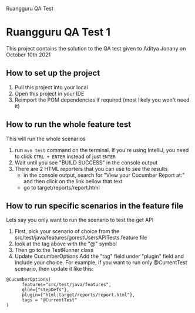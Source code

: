 Ruangguru QA Test
# Ruangguru QA Test 1

This project contains the solution to the QA test given to Aditya Jonany on October 10th 2021

## How to set up the project
1. Pull this project into your local
2. Open this project in your IDE
3. Reimport the POM dependencies if required (most likely you won't need it)

## How to run the whole feature test
This will run the whole scenarios
1. run ```mvn test``` command on the terminal. If you're using IntelliJ, you need to click ```CTRL + ENTER``` instead of just ```ENTER```
2. Wait until you see "BUILD SUCCESS" in the console output
3. There are 2 HTML reporters that you can use to see the results
    - in the console output, search for "View your Cucumber Report at:" and then click on the link bellow that text
    - go to target/reports/report.html

## How to run specific scenarios in the feature file
Lets say you only want to run the scenario to test the get API
1. First, pick your scenario of choice from the src/test/java/features/gorestUsersAPITests.feature file
2. look at the tag above with the "@" symbol
3. Then go to the TestRunner class
4. Update CucumberOptions Add the "tag" field under "plugin" field and include your choice. For example, if you want to run only @CurrentTest scenario, then update it like this:
  ```
  @CucumberOptions(
        features="src/test/java/features",
        glue={"stepDefs"},
        plugin={"html:target/reports/report.html"},
        tags = "@CurrentTest"
)
```
